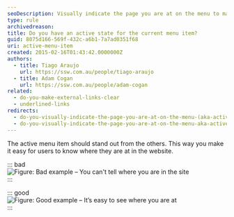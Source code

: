 ```yaml
---
seoDescription: Visually indicate the page you are at on the menu to make it easy for users to know where they are within a website.
type: rule
archivedreason:
title: Do you have an active state for the current menu item?
guid: 8075d166-569f-432c-a6b1-7a7ad0351f68
uri: active-menu-item
created: 2015-02-16T01:43:42.0000000Z
authors: 
  - title: Tiago Araujo
    url: https://ssw.com.au/people/tiago-araujo
  - title: Adam Cogan
    url: https://ssw.com.au/people/adam-cogan
related:
  - do-you-make-external-links-clear
  - underlined-links
redirects:
  - do-you-visually-indicate-the-page-you-are-at-on-the-menu-(aka-active-state)
  - do-you-visually-indicate-the-page-you-are-at-on-the-menu-aka-active-state
---
```


The active menu item should stand out from the others. This way you make it easy for users to know where they are at in the website.

<!--endintro-->

::: bad  
![Figure: Bad example – You can't tell where you are in the site](/active-state-bad.jpg)  
:::

::: good  
![Figure: Good example – It’s easy to see where you are at](/active-state-good.jpg)  
:::
